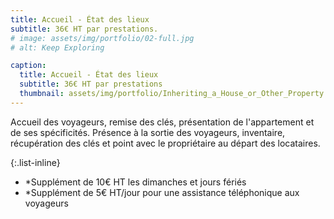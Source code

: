 ```yaml
---
title: Accueil - État des lieux
subtitle: 36€ HT par prestations.
# image: assets/img/portfolio/02-full.jpg
# alt: Keep Exploring

caption:
  title: Accueil - État des lieux
  subtitle: 36€ HT par prestations
  thumbnail: assets/img/portfolio/Inheriting_a_House_or_Other_Property.jpg
---
```

Accueil des voyageurs, remise des clés, présentation de l'appartement et de ses spécificités. Présence à la sortie des voyageurs, inventaire, récupération des clés et point avec le propriétaire au départ des locataires.

{:.list-inline}
- *Supplément de 10€ HT les dimanches et jours fériés
- *Supplément de 5€ HT/jour pour une assistance téléphonique aux voyageurs


